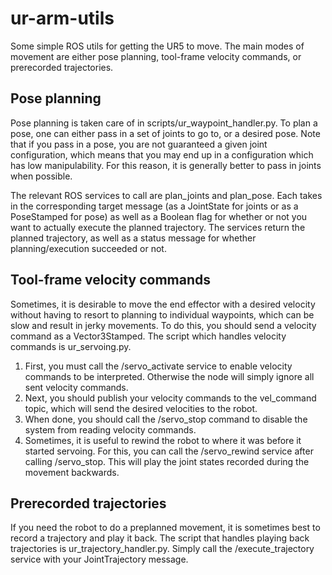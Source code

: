 # ur-arm-utils

Some simple ROS utils for getting the UR5 to move. The main modes of movement are either pose planning, tool-frame velocity commands, or prerecorded trajectories.

## Pose planning

Pose planning is taken care of in scripts/ur_waypoint_handler.py. To plan a pose, one can either pass in a set of joints to go to, or a desired pose. Note that if you pass in a pose, you are not guaranteed a given joint configuration, which means that you may end up in a configuration which has low manipulability. For this reason, it is generally better to pass in joints when possible. 

The relevant ROS services to call are plan_joints and plan_pose. Each takes in the corresponding target message (as a JointState for joints or as a PoseStamped for pose) as well as a Boolean flag for whether or not you want to actually execute the planned trajectory. The services return the planned trajectory, as well as a status message for whether planning/execution succeeded or not.

## Tool-frame velocity commands

Sometimes, it is desirable to move the end effector with a desired velocity without having to resort to planning to individual waypoints, which can be slow and result in jerky movements. To do this, you should send a velocity command as a Vector3Stamped. The script which handles velocity commands is ur_servoing.py.

1. First, you must call the /servo_activate service to enable velocity commands to be interpreted. Otherwise the node will simply ignore all sent velocity commands. 
2. Next, you should publish your velocity commands to the vel_command topic, which will send the desired velocities to the robot.
3. When done, you should call the /servo_stop command to disable the system from reading velocity commands.
4. Sometimes, it is useful to rewind the robot to where it was before it started servoing. For this, you can call the /servo_rewind service after calling /servo_stop. This will play the joint states recorded during the movement backwards. 

## Prerecorded trajectories

If you need the robot to do a preplanned movement, it is sometimes best to record a trajectory and play it back. The script that handles playing back trajectories is ur_trajectory_handler.py. Simply call the /execute_trajectory service with your JointTrajectory message.

